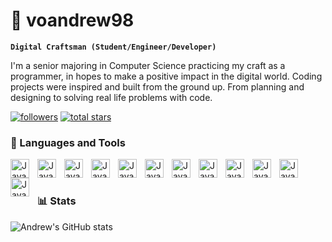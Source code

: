 # 🐾 voandrew98
**`Digital Craftsman (Student/Engineer/Developer)`**

I'm a senior majoring in Computer Science practicing my craft as a programmer, in hopes to make a positive impact in the digital world. Coding projects were inspired and built from the ground up. From planning and designing to solving real life problems with code. 

<!-- Social badges section -->
<!-- Badges with custom icons - https://github.com/voandrew98/custom-icon-badges -->
<!-- View counter - https://github.com/voandrew98/Simple-View-Counter -->
<p align="left">
  <a href="https://github.com/voandrew98?tab=followers">
    <img alt="followers" title="Follow me on Github" src="https://custom-icon-badges.demolab.com/github/followers/voandrew98?color=236ad3&labelColor=1155ba&style=for-the-badge&logo=person-add&label=Follow&logoColor=white"/></a>
  <a href="https://github.com/voandrew98?tab=repositories&sort=stargazers">
    <img alt="total stars" title="Total stars on GitHub" src="https://custom-icon-badges.demolab.com/github/stars/voandrew98?color=55960c&style=for-the-badge&labelColor=488207&logo=star"/></a>

### 🧰 Languages and Tools

<img align="left" alt="Java" width="30px" style="padding-right:10px;" src = "https://cdn.jsdelivr.net/gh/devicons/devicon/icons/java/java-original.svg" />
<img align="left" alt="Java" width="30px" style="padding-right:10px;" src= "https://cdn.jsdelivr.net/gh/devicons/devicon/icons/python/python-plain.svg" />
<img align="left" alt="Java" width="30px" style="padding-right:10px;" src="https://cdn.jsdelivr.net/gh/devicons/devicon/icons/git/git-original.svg" />
<img align="left" alt="Java" width="30px" style="padding-right:10px;" src="https://cdn.jsdelivr.net/gh/devicons/devicon/icons/html5/html5-plain.svg" />
<img align="left" alt="Java" width="30px" style="padding-right:10px;" src="https://cdn.jsdelivr.net/gh/devicons/devicon/icons/css3/css3-plain.svg" />
<img align="left" alt="Java" width="30px" style="padding-right:10px;" src="https://cdn.jsdelivr.net/gh/devicons/devicon/icons/javascript/javascript-plain.svg" />
<img align="left" alt="Java" width="30px" style="padding-right:10px;" src="https://cdn.jsdelivr.net/gh/devicons/devicon/icons/react/react-original.svg" />
<img align="left" alt="Java" width="30px" style="padding-right:10px;" src="https://cdn.jsdelivr.net/gh/devicons/devicon/icons/cplusplus/cplusplus-line.svg" />
<img align="left" alt="Java" width="30px" style="padding-right:10px;" src="https://cdn.jsdelivr.net/gh/devicons/devicon/icons/github/github-original.svg" />
<img align="left" alt="Java" width="30px" style="padding-right:10px;" src="https://cdn.jsdelivr.net/gh/devicons/devicon/icons/matlab/matlab-original.svg" />
<img align="left" alt="Java" width="30px" style="padding-right:10px;" src="https://cdn.jsdelivr.net/gh/devicons/devicon/icons/mysql/mysql-original.svg" />
<img align="left" alt="Java" width="30px" style="padding-right:10px;" src="https://cdn.jsdelivr.net/gh/devicons/devicon/icons/bash/bash-original.svg" />
<br />

#

### 📊 Stats

![Andrew's GitHub stats](https://github-readme-stats.vercel.app/api?username=voandrew98&show_icons=true&theme=maroon-dark-vue)

<!-- ![GitHub Streak](https://streak-stats.demolab.com?user=voandrew98&theme=gruvbox&border_radius=4.5) -->

#
          
